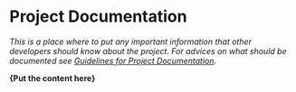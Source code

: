 # Project Documentation

*This is a place where to put any important information that other developers should know about the project. For advices on what should be documented see
[Guidelines for Project Documentation](https://docs.shopsys.com/en/9.0/project/guidelines-for-project-documentation/)*.

**{Put the content here}**
